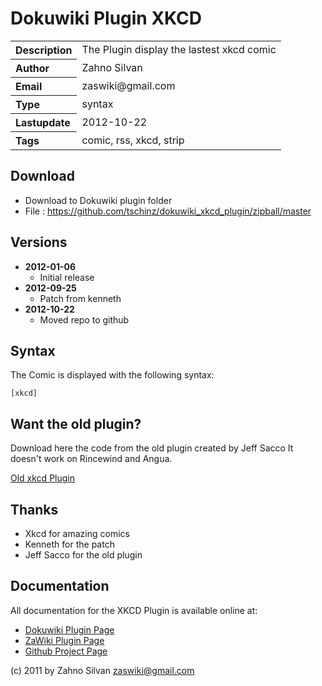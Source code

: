 # Dokuwiki Plugin XKCD

<table>
  <tr>
    <th align="left">Description</th>
    <td>The Plugin display the lastest xkcd comic</td>
  </tr>
  <tr>
    <th align="left">Author</th>
    <td>Zahno Silvan</td>
  </tr>
  <tr>
    <th align="left">Email</th>
    <td>zaswiki@gmail.com</td>
  </tr>
  <tr>
    <th align="left">Type</th>
    <td>syntax</td>
  </tr>
  <tr>
    <th align="left">Lastupdate</th>
    <td>2012-10-22</td>
  </tr>
  <tr>
    <th align="left">Tags</th>
    <td>comic, rss, xkcd, strip</td>
  </tr>
</table>

## Download
* Download to Dokuwiki plugin folder
* File     : https://github.com/tschinz/dokuwiki_xkcd_plugin/zipball/master

## Versions
* **2012-01-06**
  * Initial release
* **2012-09-25**
  * Patch from kenneth
* **2012-10-22**
  * Moved repo to github

## Syntax
The Comic is displayed with the following syntax:
```
[xkcd]
```
## Want the old plugin?
Download here the code from the old plugin created by Jeff Sacco It doesn't work on Rincewind and Angua.

[Old xkcd Plugin](http://zawiki.dyndns.org/~zas/zawiki/schinz:programming:dw:xkcd:plugin-xkcd_old_jeff_sacco.tgz)

## Thanks
* Xkcd for amazing comics
* Kenneth for the patch
* Jeff Sacco for the old plugin

## Documentation

All documentation for the XKCD Plugin is available online at:

  * [Dokuwiki Plugin Page](http://dokuwiki.org/plugin:xkcd)
  * [ZaWiki Plugin Page](http://zawiki.dyndns.org/~zas/zawiki/doku.php/tschinz:dw_xkcd)
  * [Github Project Page](https://github.com/tschinz/dokuwiki_xkcd_plugin)

(c) 2011 by Zahno Silvan <zaswiki@gmail.com>
